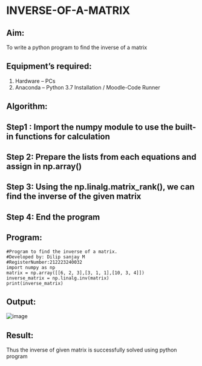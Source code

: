 # INVERSE-OF-A-MATRIX
## Aim:
To write a python program to find the inverse of a matrix
## Equipment’s required:
1. 	Hardware – PCs
2. 	Anaconda – Python 3.7 Installation / Moodle-Code Runner
## Algorithm:
## Step1 : Import the numpy module to use the built-in functions for calculation
## Step 2: Prepare the lists from each equations and assign in np.array()
## Step 3: Using the np.linalg.matrix_rank(), we can find the inverse of the given matrix
## Step 4: End the program

## Program:
```
#Program to find the inverse of a matrix.
#Developed by: Dilip sanjay M
#RegisterNumber:212223240032
import numpy as np
matrix = np.array([[6, 2, 3],[3, 1, 1],[10, 3, 4]])
inverse_matrix = np.linalg.inv(matrix)
print(inverse_matrix)
```
## Output:
![image](https://github.com/dilipsanjay/INVERSE-OF-A-MATRIX/assets/155506948/ee49f752-cd87-4c87-bfb3-cf41b120fe7b)

## Result:
Thus the inverse of given matrix is successfully solved using python program

